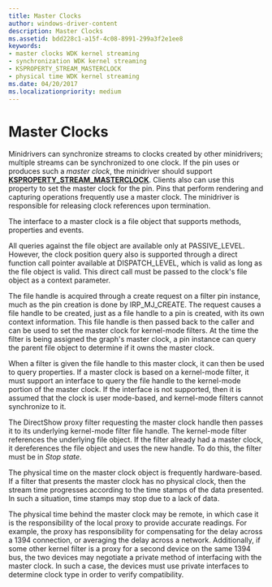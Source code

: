 ```yaml
---
title: Master Clocks
author: windows-driver-content
description: Master Clocks
ms.assetid: bdd228c1-a15f-4c08-8991-299a3f2e1ee8
keywords:
- master clocks WDK kernel streaming
- synchronization WDK kernel streaming
- KSPROPERTY_STREAM_MASTERCLOCK
- physical time WDK kernel streaming
ms.date: 04/20/2017
ms.localizationpriority: medium
---
```


# Master Clocks





Minidrivers can synchronize streams to clocks created by other minidrivers; multiple streams can be synchronized to one clock. If the pin uses or produces such a *master clock*, the minidriver should support [**KSPROPERTY\_STREAM\_MASTERCLOCK**](https://msdn.microsoft.com/library/windows/hardware/ff565713). Clients also can use this property to set the master clock for the pin. Pins that perform rendering and capturing operations frequently use a master clock. The minidriver is responsible for releasing clock references upon termination.

The interface to a master clock is a file object that supports methods, properties and events.

All queries against the file object are available only at PASSIVE\_LEVEL. However, the clock position query also is supported through a direct function call pointer available at DISPATCH\_LEVEL, which is valid as long as the file object is valid. This direct call must be passed to the clock's file object as a context parameter.

The file handle is acquired through a create request on a filter pin instance, much as the pin creation is done by IRP\_MJ\_CREATE. The request causes a file handle to be created, just as a file handle to a pin is created, with its own context information. This file handle is then passed back to the caller and can be used to set the master clock for kernel-mode filters. At the time the filter is being assigned the graph's master clock, a pin instance can query the parent file object to determine if it owns the master clock.

When a filter is given the file handle to this master clock, it can then be used to query properties. If a master clock is based on a kernel-mode filter, it must support an interface to query the file handle to the kernel-mode portion of the master clock. If the interface is not supported, then it is assumed that the clock is user mode-based, and kernel-mode filters cannot synchronize to it.

The DirectShow proxy filter requesting the master clock handle then passes it to its underlying kernel-mode filter file handle. The kernel-mode filter references the underlying file object. If the filter already had a master clock, it dereferences the file object and uses the new handle. To do this, the filter must be in *Stop state*.

The physical time on the master clock object is frequently hardware-based. If a filter that presents the master clock has no physical clock, then the stream time progresses according to the time stamps of the data presented. In such a situation, time stamps may stop due to a lack of data.

The physical time behind the master clock may be remote, in which case it is the responsibility of the local proxy to provide accurate readings. For example, the proxy has responsibility for compensating for the delay across a 1394 connection, or averaging the delay across a network. Additionally, if some other kernel filter is a proxy for a second device on the same 1394 bus, the two devices may negotiate a private method of interfacing with the master clock. In such a case, the devices must use private interfaces to determine clock type in order to verify compatibility.

 

 




